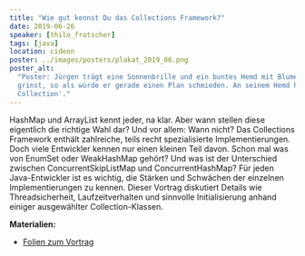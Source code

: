 ```yaml
---
title: "Wie gut kennst Du das Collections Framework?"
date: 2019-06-26
speaker: [thilo_frotscher]
tags: [java]
location: cideon
poster: ../images/posters/plakat_2019_06.png
poster_alt:
  "Poster: Jürgen trägt eine Sonnenbrille und ein buntes Hemd mit Blumen darauf. Er hält sich die Hand ans Kinn und
  grinst, so als würde er gerade einen Plan schmieden. An seinem Hemd hängt ein Schild mit der Aufschrift 'Sommer
  Collection'."
---
```


HashMap und ArrayList kennt jeder, na klar. Aber wann stellen diese eigentlich die richtige Wahl dar? Und vor allem:
Wann nicht? Das Collections Framework enthält zahlreiche, teils recht spezialisierte Implementierungen. Doch viele
Entwickler kennen nur einen kleinen Teil davon. Schon mal was von EnumSet oder WeakHashMap gehört? Und was ist der
Unterschied zwischen ConcurrentSkipListMap und ConcurrentHashMap? Für jeden Java-Entwickler ist es wichtig, die Stärken
und Schwächen der einzelnen Implementierungen zu kennen. Dieser Vortrag diskutiert Details wie Threadsicherheit,
Laufzeitverhalten und sinnvolle Initialisierung anhand einiger ausgewählter Collection-Klassen.

**Materialien:**

- [Folien zum Vortrag](/downloads/juggr_java_collections.pdf)
